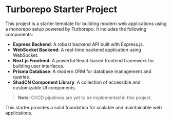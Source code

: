 # Turborepo Starter Project

This project is a starter template for building modern web applications using a monorepo setup powered by Turborepo. It includes the following components:

- **Express Backend**: A robust backend API built with Express.js.
- **WebSocket Backend**: A real-time backend application using WebSocket.
- **Next.js Frontend**: A powerful React-based frontend framework for building user interfaces.
- **Prisma Database**: A modern ORM for database management and queries.
- **ShadCN Component Library**: A collection of accessible and customizable UI components.

> **Note**: CI/CD pipelines are yet to be implemented in this project.

This starter provides a solid foundation for scalable and maintainable web applications.